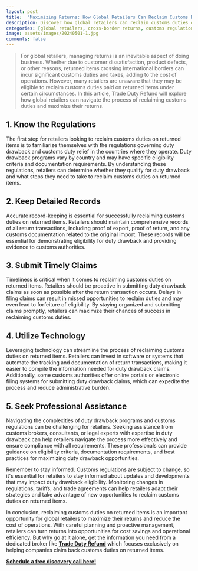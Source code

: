 ```yaml
---
layout: post
title:  "Maximizing Returns: How Global Retailers Can Reclaim Customs Duties on Returned Items"
description: Discover how global retailers can reclaim customs duties on returned items. Learn regulations, record-keeping, timely claims, tech solutions & professional guidance.
categories: [global retailers, cross-border returns, customs regulations, duty drawback refunds, international trade efficiency]
image: assets/images/20240501-1.jpg
comments: false
---
```

>For global retailers, managing returns is an inevitable aspect of doing business. Whether due to customer dissatisfaction, product defects, or other reasons, returned items crossing international borders can incur significant customs duties and taxes, adding to the cost of operations. However, many retailers are unaware that they may be eligible to reclaim customs duties paid on returned items under certain circumstances. In this article, Trade Duty Refund will explore how global retailers can navigate the process of reclaiming customs duties and maximize their returns.

## 1. Know the Regulations

The first step for retailers looking to reclaim customs duties on returned items is to familiarize themselves with the regulations governing duty drawback and customs duty relief in the countries where they operate. Duty drawback programs vary by country and may have specific eligibility criteria and documentation requirements. By understanding these regulations, retailers can determine whether they qualify for duty drawback and what steps they need to take to reclaim customs duties on returned items.

## 2. Keep Detailed Records
Accurate record-keeping is essential for successfully reclaiming customs duties on returned items. Retailers should maintain comprehensive records of all return transactions, including proof of export, proof of return, and any customs documentation related to the original import. These records will be essential for demonstrating eligibility for duty drawback and providing evidence to customs authorities.

## 3. Submit Timely Claims 
Timeliness is critical when it comes to reclaiming customs duties on returned items. Retailers should be proactive in submitting duty drawback claims as soon as possible after the return transaction occurs. Delays in filing claims can result in missed opportunities to reclaim duties and may even lead to forfeiture of eligibility. By staying organized and submitting claims promptly, retailers can maximize their chances of success in reclaiming customs duties.

## 4. Utilize Technology
Leveraging technology can streamline the process of reclaiming customs duties on returned items. Retailers can invest in software or systems that automate the tracking and documentation of return transactions, making it easier to compile the information needed for duty drawback claims. Additionally, some customs authorities offer online portals or electronic filing systems for submitting duty drawback claims, which can expedite the process and reduce administrative burden.

## 5. Seek Professional Assistance 
Navigating the complexities of duty drawback programs and customs regulations can be challenging for retailers. Seeking assistance from customs brokers, consultants, or legal experts with expertise in duty drawback can help retailers navigate the process more effectively and ensure compliance with all requirements. These professionals can provide guidance on eligibility criteria, documentation requirements, and best practices for maximizing duty drawback opportunities.

Remember to stay informed. Customs regulations are subject to change, so it's essential for retailers to stay informed about updates and developments that may impact duty drawback eligibility. Monitoring changes in regulations, tariffs, and trade agreements can help retailers adapt their strategies and take advantage of new opportunities to reclaim customs duties on returned items.

In conclusion, reclaiming customs duties on returned items is an important opportunity for global retailers to maximize their returns and reduce the cost of operations. With careful planning and proactive management, retailers can turn returns into opportunities for cost savings and operational efficiency. But why go at it alone, get the information you need from a dedicated broker like [**Trade Duty Refund**](https://tradedutyrefund.com) which focuses exclusively on helping companies claim back customs duties on returned items.

[**Schedule a free discovery call here!**](https://zcal.co/i/ipvlgNrr)